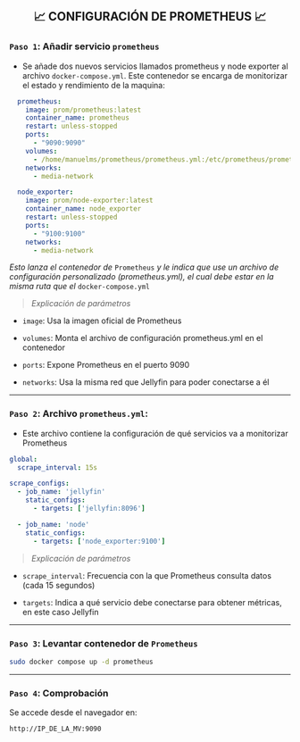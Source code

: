<h2 align="center"> 📈 CONFIGURACIÓN DE PROMETHEUS 📈 </h2>

### `Paso 1`: Añadir servicio `prometheus`
- Se añade  dos nuevos servicios llamados prometheus y node exporter al archivo `docker-compose.yml`. Este contenedor se encarga de monitorizar el estado y rendimiento de la maquina:

```yaml
  prometheus:
    image: prom/prometheus:latest
    container_name: prometheus
    restart: unless-stopped
    ports:
      - "9090:9090"
    volumes:
      - /home/manuelms/prometheus/prometheus.yml:/etc/prometheus/prometheus.yml
    networks:
      - media-network

  node_exporter:
    image: prom/node-exporter:latest
    container_name: node_exporter
    restart: unless-stopped
    ports:
      - "9100:9100"
    networks:
      - media-network
```

*Esto lanza el contenedor de* `Prometheus` *y le indica que use un archivo de configuración personalizado (prometheus.yml), el cual debe estar en la misma ruta que el* `docker-compose.yml`

> *Explicación de parámetros*

- `image`: Usa la imagen oficial de Prometheus

- `volumes`: Monta el archivo de configuración prometheus.yml en el contenedor

- `ports`: Expone Prometheus en el puerto 9090

- `networks`: Usa la misma red que Jellyfin para poder conectarse a él

---

### `Paso 2`: Archivo `prometheus.yml`:

- Este archivo contiene la configuración de qué servicios va a monitorizar Prometheus

```yaml
global:
  scrape_interval: 15s

scrape_configs:
  - job_name: 'jellyfin'
    static_configs:
      - targets: ['jellyfin:8096']

  - job_name: 'node'
    static_configs:
      - targets: ['node_exporter:9100']
```

> *Explicación de parámetros*

- `scrape_interval`: Frecuencia con la que Prometheus consulta datos (cada 15 segundos)

- `targets`: Indica a qué servicio debe conectarse para obtener métricas, en este caso Jellyfin

---

### `Paso 3`: Levantar contenedor de `Prometheus`

```bash
sudo docker compose up -d prometheus
```

---

### `Paso 4`: Comprobación
  
Se accede desde el navegador en: 

```bash
http://IP_DE_LA_MV:9090
```
